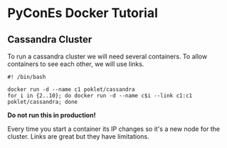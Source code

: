 # PyConEs Docker Tutorial

## Cassandra Cluster

To run a cassandra cluster we will need several containers. To allow containers to see each other, we will use links.

	
	#! /bin/bash

	docker run -d --name c1 poklet/cassandra
	for i in {2..10}; do docker run -d --name c$i --link c1:c1 poklet/cassandra; done

**Do not run this in production!**

Every time you start a container its IP changes so it's a new node for the cluster. Links are great but they have limitations.